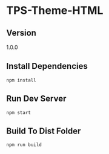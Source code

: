 # TPS-Theme-HTML

## Version

1.0.0

## Install Dependencies

`npm install`

## Run Dev Server

`npm start`

## Build To Dist Folder

`npm run build`
